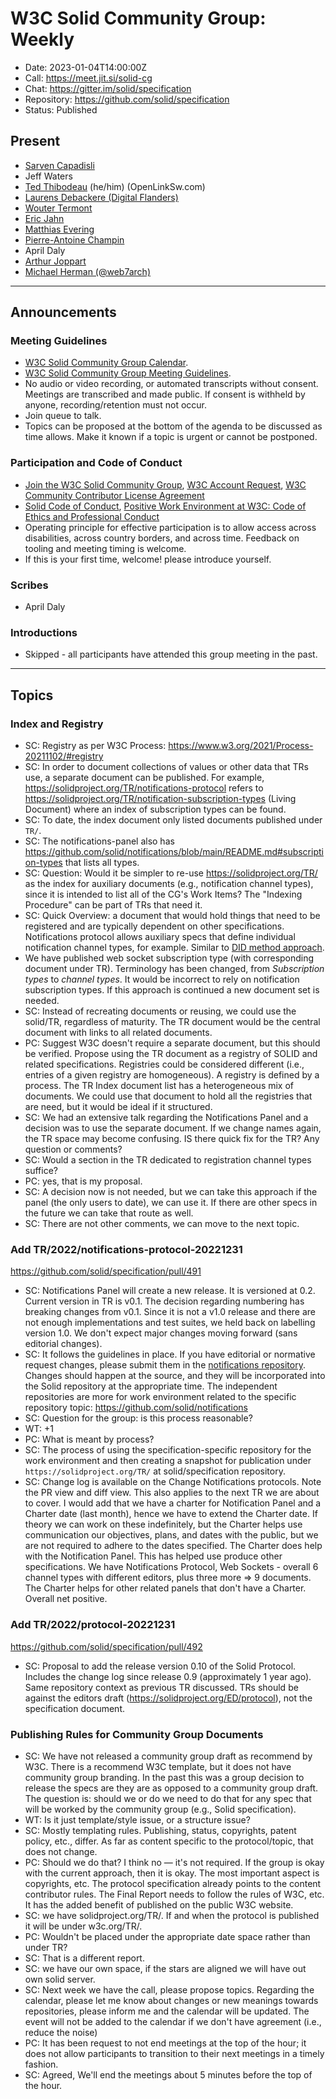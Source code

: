 # W3C Solid Community Group: Weekly

* Date: 2023-01-04T14:00:00Z
* Call: https://meet.jit.si/solid-cg
* Chat: https://gitter.im/solid/specification
* Repository: https://github.com/solid/specification
* Status: Published

## Present
* [Sarven Capadisli](https://csarven.ca/#i)
* Jeff Waters
* [Ted Thibodeau](https://github.com/TallTed) (he/him) (OpenLinkSw.com)
* [Laurens Debackere (Digital Flanders)](https://github.com/laurensdeb)
* [Wouter Termont](https://github.com/woutermont)
* [Eric Jahn](https://alexandriaconsulting.com/files/eric_jahn.rdf#me)
* [Matthias Evering](https://solidweb.me/testpro/)
* [Pierre-Antoine Champin](https://solid.champin.net/pa/profile/card#me)
* April Daly
* [Arthur Joppart](https://github.com/belgiannoise)
* [Michael Herman (@web7arch)](https://twitter.com/web7arch)

---

## Announcements

### Meeting Guidelines
* [W3C Solid Community Group Calendar](https://www.w3.org/groups/cg/solid/calendar).
* [W3C Solid Community Group Meeting Guidelines](https://github.com/solid/specification/blob/main/meetings/README.md).
* No audio or video recording, or automated transcripts without consent. Meetings are transcribed and made public. If consent is withheld by anyone, recording/retention must not occur.
* Join queue to talk.
* Topics can be proposed at the bottom of the agenda to be discussed as time allows. Make it known if a topic is urgent or cannot be postponed.


### Participation and Code of Conduct
* [Join the W3C Solid Community Group](https://www.w3.org/community/solid/join), [W3C Account Request](http://www.w3.org/accounts/request), [W3C Community Contributor License Agreement](https://www.w3.org/community/about/agreements/cla/)
* [Solid Code of Conduct](https://github.com/solid/process/blob/main/code-of-conduct.md), [Positive Work Environment at W3C: Code of Ethics and Professional Conduct](https://www.w3.org/Consortium/cepc/)
* Operating principle for effective participation is to allow access across disabilities, across country borders, and across time. Feedback on tooling and meeting timing is welcome.
* If this is your first time, welcome! please introduce yourself.


### Scribes
* April Daly


### Introductions
* Skipped - all participants have attended this group meeting in the past.

---


## Topics


### Index and Registry
* SC: Registry as per W3C Process: https://www.w3.org/2021/Process-20211102/#registry
* SC: In order to document collections of values or other data that TRs use, a separate document can be published. For example, https://solidproject.org/TR/notifications-protocol refers to https://solidproject.org/TR/notification-subscription-types (Living Document) where an index of subscription types can be found.
* SC: To date, the index document only listed documents published under `TR/`.
* SC: The notifications-panel also has https://github.com/solid/notifications/blob/main/README.md#subscription-types that lists all types.
* SC: Question: Would it be simpler to re-use https://solidproject.org/TR/ as the index for auxiliary documents (e.g., notification channel types), since it is intended to list all of the CG's Work Items? The "Indexing Procedure" can be part of TRs that need it.
* SC: Quick Overview: a document that would hold things that need to be registered and are typically dependent on other specifications. Notifications protocol allows auxiliary specs that define individual notification channel types, for example.  Similar to [DID method approach](https://www.w3.org/TR/did-spec-registries/#did-methods).
* We have published web socket subscription type (with corresponding document under TR). Terminology has been changed, from *Subscription types* to *channel types*. It would be incorrect to rely on notification subscription types. If this approach is continued a new document set is needed.
* SC: Instead of recreating documents or reusing, we could use the solid/TR, regardless of maturity. The TR document would be the central document with links to all related documents. 
* PC: Suggest W3C doesn't require a separate document, but this should be verified. Propose using the TR document as a registry of SOLID and related specifications. Registries could be considered different (i.e., entries of a given registry are homogeneous). A registry is defined by a process. The TR Index document list has a heterogeneous mix of documents. We could use that document to hold all the registries that are need, but it would be ideal if it structured.
* SC: We had an extensive talk regarding the Notifications Panel and a decision was to use the separate document. If we change names again, the TR space may become confusing. IS there quick fix for the TR? Any question or comments?
* SC: Would a section in the TR dedicated to registration channel types suffice?
* PC: yes, that is my proposal.
* SC: A decision now is not needed, but we can take this approach if the panel (the only users to date), we can use it. If there are other specs in the future we can take that route as well.
* SC: There are not other comments, we can move to the next topic.


### Add TR/2022/notifications-protocol-20221231
https://github.com/solid/specification/pull/491

* SC: Notifications Panel will create a new release. It is versioned at 0.2. Current version in TR is v0.1. The decision regarding numbering has breaking changes from v0.1. Since it is not a v1.0 release and there are not enough implementations and test suites, we held back on labelling version 1.0. We don't expect major changes moving forward (sans editorial changes). 
* SC: It follows the guidelines in place. If you have editorial or normative request changes, please submit them in the [notifications repository](https://github.com/solid/notifications/). Changes should happen at the source, and they will be incorporated into the Solid repository at the appropriate time. The independent repositories are more for work environment related to the specific repository topic: https://github.com/solid/notifications
* SC: Question for the group: is this process reasonable?
* WT: +1
* PC: What is meant by process? 
* SC: The process of using the specification-specific repository for the work environment and then creating a snapshot for publication under `https://solidproject.org/TR/` at solid/specification repository.
* SC: Change log is available on the Change Notifications protocols. Note the PR view and diff view. This also applies to the next TR we are about to cover. I would add that we have a charter for Notification Panel and a Charter date (last month), hence we have to extend the Charter date. If theory we can work on these indefinitely, but the Charter helps use communication our objectives, plans, and dates with the public, but we are not required to adhere to the dates specified. The Charter does help with the Notification Panel. This has helped use produce other specifications. We have Notifications Protocol, Web Sockets - overall 6 channel types with different editors, plus three more => 9 documents. The Charter helps for other related panels that don't have a Charter. Overall net positive.


### Add TR/2022/protocol-20221231
https://github.com/solid/specification/pull/492

* SC: Proposal to add the release version 0.10 of the Solid Protocol. Includes the change log since release 0.9 (approximately 1 year ago). Same repository context as previous TR discussed. TRs should be against the editors draft (https://solidproject.org/ED/protocol), not the specification document. 


### Publishing Rules for Community Group Documents

* SC: We have not released a community group draft as recommend by W3C. There is a recommend W3C template, but it does not have community group branding. In the past this was a group decision to release the specs are they are as opposed to a community group draft. The question is: should we or do we need to do that for any spec that will be worked by the community group (e.g., Solid specification).
* WT: Is it just template/style issue, or a structure issue?
* SC: Mostly templating rules. Publishing, status, copyrights, patent policy, etc., differ. As far as content specific to the protocol/topic, that does not change.
* PC: Should we do that? I think no — it's not required. If the group is okay with the current approach, then it is okay. The most important aspect is copyrights, etc. The protocol specification already points to the content contributor rules. The Final Report needs to follow the rules of W3C, etc. It has the added benefit of published on the public W3C website. 
* SC: we have solidproject.org/TR/. If and when the protocol is published it will be under w3c.org/TR/.
* PC: Wouldn't be placed under the appropriate date space rather than under TR?
* SC: That is a different report. 
* SC: we have our own space, if the stars are aligned we will have out own solid server.
* SC: Next week we have the call, please propose topics. Regarding the calendar, please let me know about changes or new meanings towards repositories, please inform me and the calendar will be updated. The event will not be added to the calendar if we don't have agreement (i.e., reduce the noise)
* PC: It has been request to not end meetings at the top of the hour; it does not allow participants to transition to their next meetings in a timely fashion.
* SC: Agreed, We'll end the meetings about 5 minutes before the top of the hour. 
